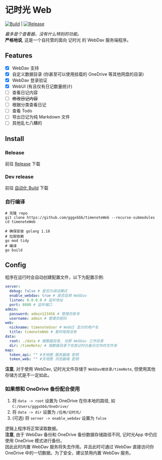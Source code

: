 # 记时光 Web

[![Build](https://github.com/gggxbbb/timenoteWeb/actions/workflows/build.yml/badge.svg?branch=main)](https://github.com/gggxbbb/timenoteWeb/actions/workflows/build.yml) | [![Release](https://github.com/gggxbbb/timenoteWeb/actions/workflows/release.yml/badge.svg)](https://github.com/gggxbbb/timenoteWeb/actions/workflows/release.yml)  

*最多是个查看器，没有什么特别的功能。*  
**严格地说**, 这是一个自托管的面向 记时光 的 WebDav 服务端程序。

## Features

* [x] WebDav 支持
* [x] 自定义数据目录 (你甚至可以使用挂载的 OneDrive 等其他网盘的目录)
* [x] WebDav 登录验证
* [x] WebUI (有且仅有日记数量统计)
* [ ] 查看日记内容
* [ ] ~~修改日记内容~~
* [ ] 根据分类查看日记
* [ ] 查看 Todo
* [ ] 导出日记为纯 Markdown 文件
* [ ] 其他乱七八糟的

## Install

### Release

前往 [Release](https://github.com/gggxbbb/timenoteWeb/releases) 下载

### Dev release

前往 [自动化 Build](https://github.com/gggxbbb/timenoteWeb/actions/workflows/build.yml) 下载

### 自行编译

```shell
# 克隆 repo
git clone https://github.com/gggxbbb/timenoteWeb --recurse-submodules
cd timenoteWeb

# 确保安装 golang 1.18
# 拉取依赖
go mod tidy
# 编译
go build
```

## Config

程序在运行时会自动创建配置文件，以下为配置示例:

```yaml
server:
  debug: false # 是否为调试模式
  enable_webdav: true # 是否启用 WebDav
  listen: 0.0.0.0 # 监听地址
  port: 8080 # 监听端口
admin:
  password: admin123456 # 管理员账号
  username: admin # 管理员密码
web:
  nickname: timenoteUser # WebUI 显示的用户名
  title: timenoteWeb # 暂时啥用没有
data:
  root: ./data # 根数据目录, 也即 WebDav 工作目录
  dir: /timeNote/ # 根数据目录下存放记时光备份文件的文件夹
map:
  token_api: "" #天地图 服务器端 密钥
  token_web: "" #天地图 浏览器端 密钥
```

**注意**, 对于使用 WebDav, 记时光文件存储于 `WebDav根目录/timeNote`, 但使用其他存储方式是不一定如此。

### 如果想和 OneDrive 备份配合使用

1. 将 `data -> root` 设置为 OneDrive 在你本地的路径, 如 `C:/Users/gggxbbb/OneDrive/`
2. 将 `data -> dir` 设置为 `/应用/记时光/`
3. (可选) 将 `server -> enable_webdav` 设置为 `false`

逻辑上程序将正常读取数据。  
**注意**, 由于 WebDav 备份和 OneDrive 备份数据存储路径不同, 记时光App 中仍应使用 OneDrive 模式进行备份。  
因此此时内置 WebDav 服务将失去作用。并且此时可通过 WebDav 直接访问你 OneDrive 中的一切数据。为了安全，建议禁用内置 WebDav 服务。
